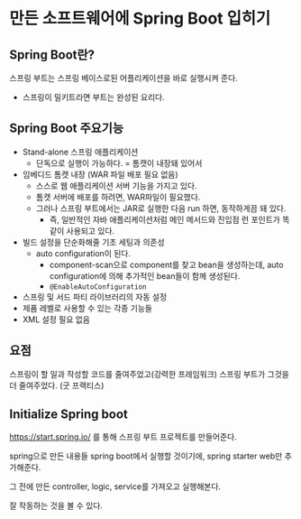 # 만든 소프트웨어에 Spring Boot 입히기



## Spring Boot란?

스프링 부트는 스프링 베이스로된 어플리케이션을 바로 실행시켜 준다.

* 스프링이 밀키트라면 부트는 완성된 요리다.



## Spring Boot 주요기능

* Stand-alone 스프링 애플리케이션
  * 단독으로 실행이 가능하다. = 톰캣이 내장돼 있어서
* 임베디드 톰캣 내장 (WAR 파일 배포 필요 없음)
  * 스스로 웹 애플리케이션 서버 기능을 가지고 있다.
  * 톰캣 서버에 배포를 하려면, WAR파일이 필요했다.
  * 그러나 스프링 부트에서는 JAR로 실행한 다음 run 하면, 동작하게끔 돼 있다.
    * 즉, 일반적인 자바 애플리케이션처럼 메인 메서드와 진입점 런 포인트가 똑같이 사용되고 있다.
* 빌드 설정을 단순화해줄 기초 세팅과 의존성
  * auto configuration이 된다.
    * component-scan으로 component를 찾고 bean을 생성하는데, auto configuration에 의해 추가적인 bean들이 함께 생성된다.
    * `@EnableAutoConfiguration`
* 스프링 및 서드 파티 라이브러리의 자동 설정
* 제품 레벨로 사용할 수 있는 각종 기능들
* XML 설정 필요 없음



## 요점

스프링이 할 일과 작성할 코드를 줄여주었고(강력한 프레임워크)
스프링 부트가 그것을 더 줄여주었다. (굿 프랙티스)



## Initialize Spring boot

https://start.spring.io/ 를 통해 스프링 부트 프로젝트를 만들어준다.

spring으로 만든 내용들 spring boot에서 실행할 것이기에, spring starter web만 추가해준다.

그 전에 만든 controller, logic, service를 가져오고 실행해본다.

잘 작동하는 것을 볼 수 있다.